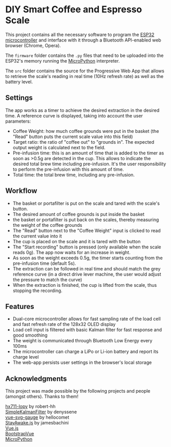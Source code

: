 # DIY Smart Coffee and Espresso Scale

This project contains all the necessary software to program the [ESP32 microcontroller](https://learn.sparkfun.com/tutorials/esp32-thing-hookup-guide) and interface with it through a Bluetooth API-enabled web browser (Chrome, Opera).

The `firmware` folder contains the `.py` files that need to be uploaded into the ESP32's memory running the [MicroPython](https://micropython.org/) interpreter.

The `src` folder contains the source for the Progressive Web App that allows to retrieve the scale's reading in real time (10Hz refresh rate) as well as the battery level.

## Settings

The app works as a timer to achieve the desired extraction in the desired time. A reference curve is displayed, taking into account the user parameters:

- Coffee Weight: how much coffee grounds were put in the basket (the "Read" button puts the current scale value into this field)
- Target ratio: the ratio of "coffee out" to "grounds in". The expected output weight is calculated next to the field.
- Pre-infusion time: this is an amount of time that is added to the timer as soon as >0.5g are detected in the cup. This allows to indicate the desired total brew time including pre-infusion. It's the user responsibility to perform the pre-infusion with this amount of time.
- Total time: the total brew time, including any pre-infusion.

## Workflow

- The basket or portafilter is put on the scale and tared with the scale's button.
- The desired amount of coffee grounds is put inside the basket
- the basket or portafilter is put back on the scales, thereby measuring the weight of the coffee grounds
- The "Read" button next to the "Coffee Weight" input is clicked to read the current value into it
- The cup is placed on the scale and it is tared with the button
- The "Start recording" button is pressed (only available when the scale reads 0g). The app now waits for an increase in weight.
- As soon as the weight exceeds 0.5g, the timer starts counting from the pre-infusion time (default 5s).
- The extraction can be followed in real time and should match the grey reference curve (in a direct drive lever machine, the user would adjust the pressure to match the curve)
- When the extraction is finished, the cup is lifted from the scale, thus stopping the recording.

## Features

- Dual-core microcontroller allows for fast sampling rate of the load cell and fast refresh rate of the 128x32 OLED display
- Load cell input is filtered with basic Kalman filter for fast response and good smoothing
- The weight is communicated through Bluetooth Low Energy every 100ms
- The microcontroller can charge a LiPo or Li-ion battery and report its charge level
- The web-app persists user settings in the browser's local storage

## Acknowledgments

This project was made possible by the following projects and people (amongst others). Thanks to them!

[hx711-lopy](https://github.com/robert-hh/hx711-lopy) by robert-hh  
[SimpleKalmanFilter](https://github.com/denyssene/SimpleKalmanFilter) by denyssene  
[vue-svg-gauge](https://github.com/hellocomet/vue-svg-gauge) by hellocomet  
[StayAwake.js](https://github.com/jamesbachini/StayAwake.js) by jamesbachini  
[Vue.js](https://vuejs.org/)  
[BootstrapVue](https://bootstrap-vue.org/)  
[MicroPython](https://micropython.org/)
